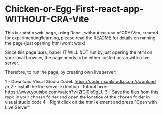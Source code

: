 # Chicken-or-Egg-First-react-app-WITHOUT-CRA-Vite
This is a static web-page, using React, without the use of CRA/Vite, created for experimenting/learning, please read the README for details on running the page (just opening html won't work)

Since this page uses, babel, IT WILL NOT run by just opening the html on your local browser, the page needs to be either hosted or ran with a live server.

Therefore, to run the page, by creating own live server:

1 - Download Visual Studio CodeL https://code.visualstudio.com/download
/n
2 - Install the live server extention - tutoral here: https://www.youtube.com/watch?v=ZfCi0Is9gLU
3 - Save the files from this repo in your chosen folder and open the location of the chosen folder in visual studio code
4 - Right click on the html element and press "Open with Live Server"
